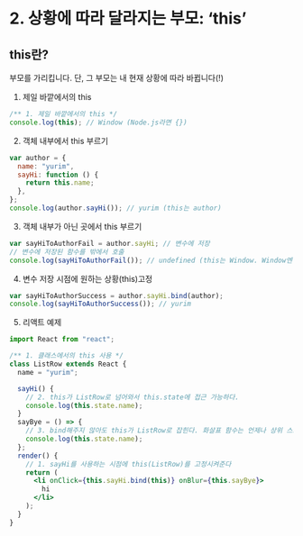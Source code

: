 # 2. 상황에 따라 달라지는 부모: ‘this’

## this란?

부모를 가리킵니다. 단, 그 부모는 내 현재 상황에 따라 바뀝니다(!)

1. 제일 바깥에서의 this

```js
/** 1. 제일 바깥에서의 this */
console.log(this); // Window (Node.js라면 {})
```

2. 객체 내부에서 this 부르기

```js
var author = {
  name: "yurim",
  sayHi: function () {
    return this.name;
  },
};
console.log(author.sayHi()); // yurim (this는 author)
```

3. 객체 내부가 아닌 곳에서 this 부르기

```js
var sayHiToAuthorFail = author.sayHi; // 변수에 저장
// 변수에 저장된 함수를 밖에서 호출
console.log(sayHiToAuthorFail()); // undefined (this는 Window. Window엔 name이 없으니까 undefined)
```

4. 변수 저장 시점에 원하는 상황(this)고정

```js
var sayHiToAuthorSuccess = author.sayHi.bind(author);
console.log(sayHiToAuthorSuccess()); // yurim
```

5. 리액트 예제

```jsx
import React from "react";

/** 1. 클래스에서의 this 사용 */
class ListRow extends React {
  name = "yurim";

  sayHi() {
    // 2. this가 ListRow로 넘어와서 this.state에 접근 가능하다.
    console.log(this.state.name);
  }
  sayBye = () => {
    // 3. bind해주지 않아도 this가 ListRow로 잡힌다. 화살표 함수는 언제나 상위 스코프의 this를 가리키기 때문.
    console.log(this.state.name);
  };
  render() {
    // 1. sayHi를 사용하는 시점에 this(ListRow)를 고정시켜준다
    return (
      <li onClick={this.sayHi.bind(this)} onBlur={this.sayBye}>
        hi
      </li>
    );
  }
}
```
